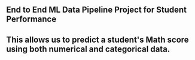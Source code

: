 ## End to End ML Data Pipeline Project for Student Performance

## This allows us to predict a student's Math score using both numerical and categorical data.
